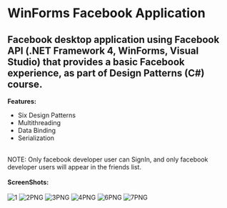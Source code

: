 # WinForms Facebook Application
## Facebook desktop application using Facebook API (.NET Framework 4, WinForms, Visual Studio) that provides a basic Facebook experience, as part of Design Patterns (C#) course.

**Features:**
- Six Design Patterns 
- Multithreading 
- Data Binding
- Serialization

\
NOTE: Only facebook developer user can SignIn,  and only facebook developer users will appear in the friends list.
\
\
**ScreenShots:**
\
\
![1](https://user-images.githubusercontent.com/50596957/88057863-5c60ac00-cb6b-11ea-9f17-550235375b0c.PNG)
![2PNG](https://user-images.githubusercontent.com/50596957/88060335-c9297580-cb6e-11ea-9038-d6924a2356c6.jpg)
![3PNG](https://user-images.githubusercontent.com/50596957/88060371-d34b7400-cb6e-11ea-8f48-8ffbf8fd0429.jpg)
![4PNG](https://user-images.githubusercontent.com/50596957/88060373-d47ca100-cb6e-11ea-99d3-99ff8905a97a.jpg)
![6PNG](https://user-images.githubusercontent.com/50596957/88060374-d5adce00-cb6e-11ea-89de-4b4a9df4fe19.jpg)
![7PNG](https://user-images.githubusercontent.com/50596957/88060379-d6466480-cb6e-11ea-989a-6c7d166cba43.jpg)





